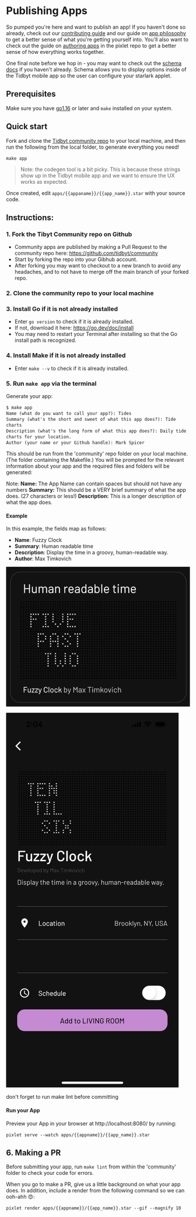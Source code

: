 # Publishing Apps
So pumped you're here and want to publish an app! If you haven't done so already, check out our [contributing guide](../CONTRIBUTING.md) and our guide on [app philosophy](app_philosophy.md) to get a better sense of what you're getting yourself into. You'll also want to check out the guide on [authoring apps](https://github.com/tidbyt/pixlet/blob/main/docs/authoring_apps.md) in the pixlet repo to get a better sense of how everything works together.

One final note before we hop in - you may want to check out the [schema docs](https://github.com/tidbyt/pixlet/blob/main/docs/schema.md) if you haven't already. Schema allows you to display options inside of the Tidbyt mobile app so the user can configure your starlark applet.

## Prerequisites
Make sure you have [go1.16](https://go.dev/) or later and `make` installed on your system.


## Quick start
Fork and clone the [Tidbyt community repo](https://github.com/tidbyt/community) to your local machine, and then run the following from the local folder, to generate everything you need!
```
make app
```

> Note: the codegen tool is a bit picky. This is because these strings show up in the Tidbyt mobile app and we want to ensure the UX works as expected.

Once created, edit `apps/{{appaname}}/{{app_name}}.star` with your source code.


## Instructions:

### 1. Fork the Tibyt Community repo on Github

- Community apps are published by making a Pull Request to the community repo here: https://github.com/tidbyt/community
- Start by forking the repo into your Gibhub account.
- After forking you may want to checkout to a new branch to avoid any headaches, and to not have to merge off the main branch of your forked repo.

### 2. Clone the community repo to your local machine

### 3. Install Go if it is not already installed

- Enter `go version` to check if it is already installed.
- If not, download it here: https://go.dev/doc/install
- You may need to restart your Terminal after installing so that the Go install path is recognized. 

### 4. Install Make if it is not already installed

- Enter `make --v` to check if it is already installed.

### 5. Run `make app` via the terminal

Generate your app:

```
$ make app
Name (what do you want to call your app?): Tides
Summary (what's the short and sweet of what this app does?): Tide charts
Description (what's the long form of what this app does?): Daily tide charts for your location.
Author (your name or your Github handle): Mark Spicer
```

This should be run from the 'community' repo folder on your local machine. (The folder containing the Makefile.)
You will be prompted for the relevant information about your app and the required files and folders will be generated:

Note:
**Name:** The App Name can contain spaces but should not have any numbers
**Summary:** This should be a VERY brief summary of what the app does. (27 characters or less!)
**Description:** This is a longer description of what the app does.

#### Example 
In this example, the fields map as follows:
- **Name**: Fuzzy Clock
- **Summary**: Human readable time
- **Description**: Display the time in a groovy, human-readable way.
- **Author**: Max Timkovich

![example](../assets/example.png)

![details](../assets/example_details.png)

 don't forget to run make lint before committing 

 #### Run your App

 Preview your App in your browser at http://localhost:8080/ by running:

```
pixlet serve --watch apps/{{appname}}/{{app_name}}.star
```

## 6. Making a PR

Before submitting your app, run `make lint` from within the 'community' folder to check your code for errors.


When you go to make a PR, give us a little background on what your app does. In addition, include a render from the following command so we can ooh-ahh 😍:
```
pixlet render apps/{{appname}}/{{app_name}}.star --gif --magnify 10
```







